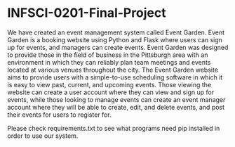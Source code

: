 # INFSCI-0201-Final-Project

We have created an event management system called Event Garden. Event Garden is a booking website using Python and Flask where users can sign up for events, and managers can create events. Event Garden was designed to provide those in the field of business in the Pittsburgh area with an environment in which they can reliably plan team meetings and events located at various venues throughout the city. The Event Garden website aims to provide users with a simple-to-use scheduling software in which it is easy to view past, current, and upcoming events. Those viewing the website can create a user account where they can view and sign up for events, while those looking to manage events can create an event manager account where they will be able to create, edit, and delete events, and post their events for users to register for.

Please check requirements.txt to see what programs need pip installed in order to use our system. 
